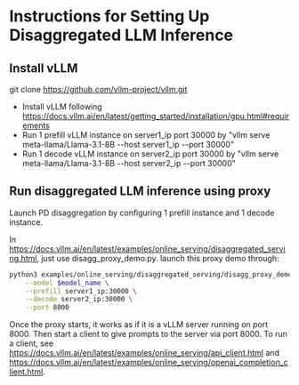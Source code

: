 # Instructions for Setting Up Disaggregated LLM Inference

## Install vLLM
git clone https://github.com/vllm-project/vllm.git

- Install vLLM following https://docs.vllm.ai/en/latest/getting_started/installation/gpu.html#requirements
- Run 1 prefill vLLM instance on server1_ip port 30000 by "vllm serve meta-llama/Llama-3.1-8B --host server1_ip --port 30000"
- Run 1 decode vLLM instance on server2_ip port 30000 by "vllm serve meta-llama/Llama-3.1-8B --host server2_ip --port 30000"

## Run disaggregated LLM inference using proxy
Launch PD disaggregation by configuring 1 prefill instance and 1 decode instance.

In https://docs.vllm.ai/en/latest/examples/online_serving/disaggregated_serving.html, just use disagg_proxy_demo.py.
launch this proxy demo through:
```bash
python3 examples/online_serving/disaggregated_serving/disagg_proxy_demo.py  \
    --model $model_name \
    --prefill server1_ip:30000 \
    --decode server2_ip:30000 \
    --port 8000
```

Once the proxy starts, it works as if it is a vLLM server running on port 8000.
Then start a client to give prompts to the server via port 8000. To run a client, see https://docs.vllm.ai/en/latest/examples/online_serving/api_client.html and https://docs.vllm.ai/en/latest/examples/online_serving/openai_completion_client.html.
